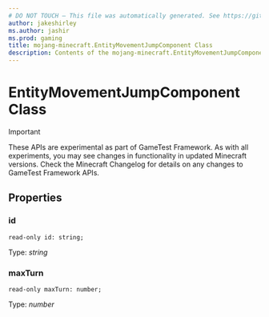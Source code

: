 ```yaml
---
# DO NOT TOUCH — This file was automatically generated. See https://github.com/Mojang/MinecraftScriptingApiDocsGenerator to modify descriptions, examples, etc.
author: jakeshirley
ms.author: jashir
ms.prod: gaming
title: mojang-minecraft.EntityMovementJumpComponent Class
description: Contents of the mojang-minecraft.EntityMovementJumpComponent class.
---
```

# EntityMovementJumpComponent Class
>[!IMPORTANT]
>These APIs are experimental as part of GameTest Framework. As with all experiments, you may see changes in functionality in updated Minecraft versions. Check the Minecraft Changelog for details on any changes to GameTest Framework APIs.


## Properties
### **id**
`read-only id: string;`

Type: *string*


### **maxTurn**
`read-only maxTurn: number;`

Type: *number*




